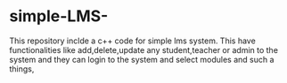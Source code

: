 # simple-LMS-
This repository inclde a c++ code for simple lms system. This have functionalities like add,delete,update any student,teacher or admin to the system and they can login to the system and select modules and such a things,
